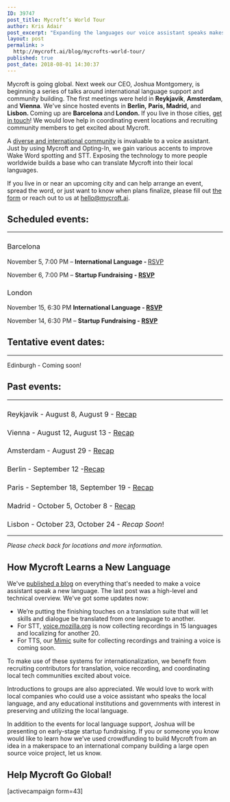 ```yaml
---
ID: 39747
post_title: Mycroft’s World Tour
author: Kris Adair
post_excerpt: "Expanding the languages our voice assistant speaks makes Mycroft better. We're visiting near you to build our international community."
layout: post
permalink: >
  http://mycroft.ai/blog/mycrofts-world-tour/
published: true
post_date: 2018-08-01 14:30:37
---
```

<span style="font-weight: 400;">Mycroft is going global. Next week our CEO, Joshua Montgomery, is beginning a series of talks around international language support and community building. The first meetings were held in <strong>Reykjavik</strong>, <strong>Amsterdam</strong>, and <strong>Vienna</strong>. We've since hosted events in <strong>Berlin,</strong> <strong>Paris, Madrid, </strong>and<strong> Lisbon. </strong>Coming up are <strong>Barcelona </strong>and<strong> London. </strong>If you live in those cities, <a href="https://mycroft.ai/blog/mycrofts-world-tour/#help-mycroft-go-global">get in touch</a>! We would love help in coordinating event locations and recruiting community members to get excited about Mycroft.</span>

<span style="font-weight: 400;">A <a href="https://mycroft.ai/blog/languages-are-hard/" target="_blank" rel="noopener">diverse and international community</a> is invaluable to a voice assistant. Just by using Mycroft and Opting-In, we gain various accents to improve Wake Word spotting and STT. Exposing the technology to more people worldwide builds a base who can translate Mycroft into their local languages.</span>

<span style="font-weight: 400;">If you live in or near an upcoming city and can help arrange an event, spread the word, or just want to know when plans finalize, please fill out </span><a href="https://mycroft.ai/blog/mycrofts-world-tour/#help-mycroft-go-global"><span style="font-weight: 400;">the form</span></a><span style="font-weight: 400;"> or reach out to us at </span><a href="mailto:hello@mycroft.ai" target="_blank" rel="noopener"><span style="font-weight: 400;">hello@mycroft.ai</span></a><span style="font-weight: 400;">.</span>
<h2>Scheduled events:</h2>

<hr />

<h3><span style="font-weight: 400;">Barcelona</span></h3>
November 5, 7:00 PM <span style="font-weight: 400;">– <strong>International Language - </strong><a href="https://www.eventbrite.com/e/catalan-voice-assistant-teaching-mycroft-ai-new-languages-tickets-50443907084" target="_blank" rel="noopener">RSVP</a></span>

November 6, 7:00 PM <span style="font-weight: 400;">– <strong>Startup Fundraising - <a href="https://www.eventbrite.com/e/early-stage-fundraising-the-naked-truth-tickets-51583872752">RSVP</a></strong></span>
<h3><span style="font-weight: 400;">London</span></h3>
November 15, 6:30 PM <span style="font-weight: 400;"><strong>International Language - <a href="https://www.eventbrite.com/e/open-source-voice-assistant-teaching-mycroft-ai-new-languages-tickets-51958228460">RSVP</a></strong></span>

November 14, 6:30 PM <span style="font-weight: 400;">– <strong>Startup Fundraising - <a href="https://www.eventbrite.com/e/early-stage-fundraising-the-naked-truth-tickets-51958527354">RSVP</a></strong></span>
<h2>Tentative event dates:</h2>

<hr />

Edinburgh - Coming soon!
<h2>Past events:</h2>

<hr />

<h3><span style="font-weight: 400;">Reykjavik - </span><span style="font-weight: 400;">August 8, </span><span style="font-weight: 400;">August 9 - <a href="https://mycroft.ai/blog/mycroft-world-tour-recapping-iceland-and-austria/" target="_blank" rel="noopener">Recap</a></span></h3>
<h3><span style="font-weight: 400;">Vienna - </span><span style="font-weight: 400;">August 12, </span><span style="font-weight: 400;">August 13 - <a href="https://mycroft.ai/blog/mycroft-world-tour-recapping-iceland-and-austria/" target="_blank" rel="noopener">Recap</a></span></h3>
<h3><span style="font-weight: 400;">Amsterdam - </span><span style="font-weight: 400;">August 29 - </span><a href="https://mycroft.ai/blog/mycroft-world-tour-recapping-the-netherlands/" target="_blank" rel="noopener"><span style="font-weight: 400;">Recap</span></a></h3>
<h3><span style="font-weight: 400;">Berlin - September 12 -</span><a href="https://mycroft.ai/blog/mycroft-world-tour-recapping-berlin-paris-and-madrid/"><span style="font-weight: 400;">Recap</span></a></h3>
<h3><span style="font-weight: 400;">Paris - September 18, September 19 - </span><a href="https://mycroft.ai/blog/mycroft-world-tour-recapping-berlin-paris-and-madrid/"><span style="font-weight: 400;">Recap</span></a></h3>
<h3><span style="font-weight: 400;">Madrid - October 5, October 8 - </span><a href="https://mycroft.ai/blog/mycroft-world-tour-recapping-berlin-paris-and-madrid/"><span style="font-weight: 400;">Recap</span></a></h3>
<h3><span style="font-weight: 400;">Lisbon</span><span style="font-weight: 400;"> - October 23, October 24 - </span><span style="font-weight: 400;"><em>Recap Soon</em>!</span></h3>

<hr />

<em>Please check back for locations and more information.</em>
<h2>How Mycroft Learns a New Language</h2>
We've <a href="https://mycroft.ai/blog/languages-are-hard/" target="_blank" rel="noopener">published a blog</a> on everything that's needed to make a voice assistant speak a new language. The last post was a high-level and technical overview. We've got some updates now:
<ul>
 	<li><span style="font-weight: 400;">We’re putting the finishing touches on a translation suite that will let skills and dialogue be translated from one language to another.</span></li>
 	<li><span style="font-weight: 400;">For STT, <a href="https://voice.mozilla.org/" target="_blank" rel="noopener">voice.mozilla.org</a> is now collecting recordings in 15 languages and localizing for another 20.</span></li>
 	<li><span style="font-weight: 400;">For TTS, our <a href="https://github.com/MycroftAI/mimic2" target="_blank" rel="noopener">Mimic</a> suite for collecting recordings and training a voice is coming soon.</span></li>
</ul>
<span style="font-weight: 400;">To make use of these systems for internationalization, we benefit from recruiting contributors for translation, voice recording, and coordinating local tech communities excited about voice.</span>

<span style="font-weight: 400;">Introductions to groups are also appreciated. We would love to work with local companies who could use a voice assistant who speaks the local language, and any educational institutions and governments with interest in preserving and utilizing the local language.</span>

<span style="font-weight: 400;">In addition to the events for local language support, Joshua will be presenting on early-stage startup fundraising. If you or someone you know would like to learn how we’ve used crowdfunding to build Mycroft from an idea in a makerspace to an international company building a large open source voice project, let us know.</span>
<h2></h2>
<h2>Help Mycroft Go Global!</h2>
[activecampaign form=43]

&nbsp;